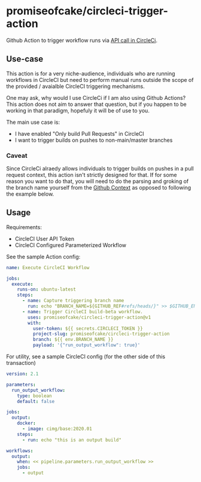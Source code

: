 # promiseofcake/circleci-trigger-action

Github Action to trigger workflow runs via [API call in CircleCi](https://circleci.com/docs/api/v2/#get-a-pipeline-39-s-workflows).

## Use-case

This action is for a very niche-audience, individuals who are running workflows
in CircleCI but need to perform manual runs outside the scope of the provided /
avaialble CircleCI triggering mechanisms.

One may ask, why would I use CircleCi if I am also using Github Actions? This
action does not aim to answer that question, but if you happen to be working in
that paradigm, hopefuly it will be of use to you.

The main use case is:

* I have enabled "Only build Pull Requests" in CircleCI
* I want to trigger builds on pushes to non-main/master branches

### Caveat

Since CircleCi alraedy allows individuals to trigger builds on pushes in a pull request context, this action isn't strictly designed for that. If for some reason you want to do that, you will need to do the parsing and groking of the branch name yourself from the [Github Context](https://docs.github.com/en/free-pro-team@latest/actions/reference/context-and-expression-syntax-for-github-actions#github-context) as opposed to following the example below.

## Usage

Requirements:

- CircleCI User API Token
- CircleCI Configured Parameterized Workflow

See the sample Action config:

```yaml
name: Execute CircleCI Workflow

jobs:
  execute:
    runs-on: ubuntu-latest
    steps:
      - name: Capture triggering branch name
        run: echo "BRANCH_NAME=${GITHUB_REF#refs/heads/}" >> $GITHUB_ENV
      - name: Trigger CircleCI build-beta workflow.
        uses: promiseofcake/circleci-trigger-action@v1
        with:
          user-token: ${{ secrets.CIRCLECI_TOKEN }}
          project-slug: promiseofcake/circleci-trigger-action
          branch: ${{ env.BRANCH_NAME }}
          payload: '{"run_output_workflow": true}'
```

For utility, see a sample CircleCI config (for the other side of this transaction)

```yaml
version: 2.1

parameters:
  run_output_workflow:
    type: boolean
    default: false

jobs:
  output:
    docker:
      - image: cimg/base:2020.01
    steps:
      - run: echo "this is an output build"

workflows:
  output:
    when: << pipeline.parameters.run_output_workflow >>
    jobs:
      - output
```
